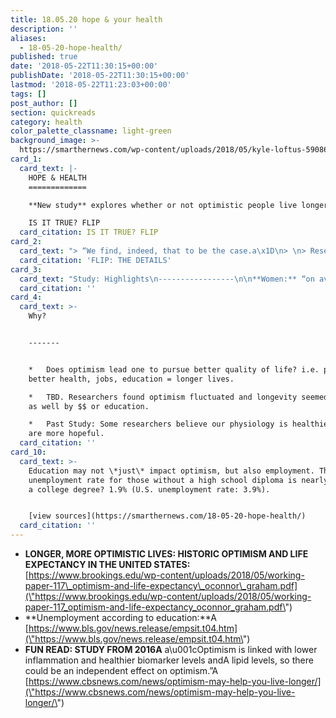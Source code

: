 ```yaml
---
title: 18.05.20 hope & your health
description: ''
aliases:
  - 18-05-20-hope-health/
published: true
date: '2018-05-22T11:30:15+00:00'
publishDate: '2018-05-22T11:30:15+00:00'
lastmod: '2018-05-22T11:23:03+00:00'
tags: []
post_author: []
section: quickreads
category: health
color_palette_classname: light-green
background_image: >-
  https://smarthernews.com/wp-content/uploads/2018/05/kyle-loftus-590869-unsplash.jpg
card_1:
  card_text: |-
    HOPE & HEALTH
    =============

    **New study** explores whether or not optimistic people live longer.

    IS IT TRUE? FLIP
  card_citation: IS IT TRUE? FLIP
card_2:
  card_text: "> “We find, indeed, that to be the case.a\x1D\n> \n> Researchers Kelsey J. Oa\x19Connor & Carol Graham, Brookings Institution in their conclusion that hope impacts longevity.\n\nFLIP: THE DETAILS"
  card_citation: 'FLIP: THE DETAILS'
card_3:
  card_text: "Study: Highlights\n-----------------\n\n**Women:** “on average happier and more optimistica\x1D (researchers looking at recent readings of “optimism” vs. what women felt in comparison data from 1968-75).\n\nThose with **less than a high school education** (especially white Americans) suffered from **greater declines in optimism** over the years (and higher mortality rates)."
  card_citation: ''
card_4:
  card_text: >-
    Why?  


    -------


    *   Does optimism lead one to pursue better quality of life? i.e. pursuing
    better health, jobs, education = longer lives.

    *   TBD. Researchers found optimism fluctuated and longevity seemed impacted
    as well by $$ or education.

    *   Past Study: Some researchers believe our physiology is healthier when we
    are more hopeful.
  card_citation: ''
card_10:
  card_text: >-
    Education may not \*just\* impact optimism, but also employment. The U.S.
    unemployment rate for those without a high school diploma is nearly 6%. With
    a college degree? 1.9% (U.S. unemployment rate: 3.9%).


    [view sources](https://smarthernews.com/18-05-20-hope-health/)
  card_citation: ''
---
```

*   **LONGER, MORE OPTIMISTIC LIVES: HISTORIC OPTIMISM AND LIFE EXPECTANCY IN THE UNITED STATES:** [https://www.brookings.edu/wp-content/uploads/2018/05/working-paper-117\_optimism-and-life-expectancy\_oconnor\_graham.pdf](\"https://www.brookings.edu/wp-content/uploads/2018/05/working-paper-117_optimism-and-life-expectancy_oconnor_graham.pdf\")
*   **Unemployment according to education:**A [https://www.bls.gov/news.release/empsit.t04.htm](\"https://www.bls.gov/news.release/empsit.t04.htm\")
*   **FUN READ: STUDY FROM 2016A** a\\u001cOptimism is linked with lower inflammation and healthier biomarker levels andA lipid levels, so there could be an independent effect on optimism.”A [https://www.cbsnews.com/news/optimism-may-help-you-live-longer/](\"https://www.cbsnews.com/news/optimism-may-help-you-live-longer/\")